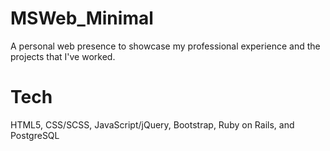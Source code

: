 # MSWeb_Minimal
A personal web presence to showcase my professional experience and the projects that I've worked. 

# Tech
HTML5, CSS/SCSS, JavaScript/jQuery, Bootstrap, Ruby on Rails, and PostgreSQL  